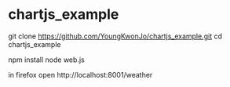 # chartjs_example

git clone https://github.com/YoungKwonJo/chartjs_example.git
cd chartjs_example

npm install
node web.js

in firefox
 open http://localhost:8001/weather

